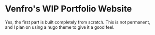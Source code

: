 # Venfro's WIP Portfolio Website
Yes, the first part is built completely from scratch. This is not permanent, and I plan on using a hugo theme to give it a good feel.
